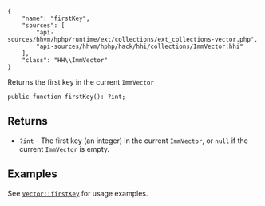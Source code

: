 ``` yamlmeta
{
    "name": "firstKey",
    "sources": [
        "api-sources/hhvm/hphp/runtime/ext/collections/ext_collections-vector.php",
        "api-sources/hhvm/hphp/hack/hhi/collections/ImmVector.hhi"
    ],
    "class": "HH\\ImmVector"
}
```




Returns the first key in the current ` ImmVector `




``` Hack
public function firstKey(): ?int;
```




## Returns




+ ` ?int ` - The first key (an integer) in the current `` ImmVector ``, or ``` null ```
  if the current ```` ImmVector ```` is empty.




## Examples




See [` Vector::firstKey `](</hack/reference/class/Vector/firstKey/#examples>) for usage examples.
<!-- HHAPIDOC -->
